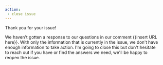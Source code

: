 ```yaml
---
action:
 - close issue
---
```


Thank you for your issue!

We haven't gotten a response to our questions in our comment {{insert URL here}}. With only the information that is currently in the issue, we don't have enough information to take action. I'm going to close this but don't hesitate to reach out if you have or find the answers we need, we'll be happy to reopen the issue.
